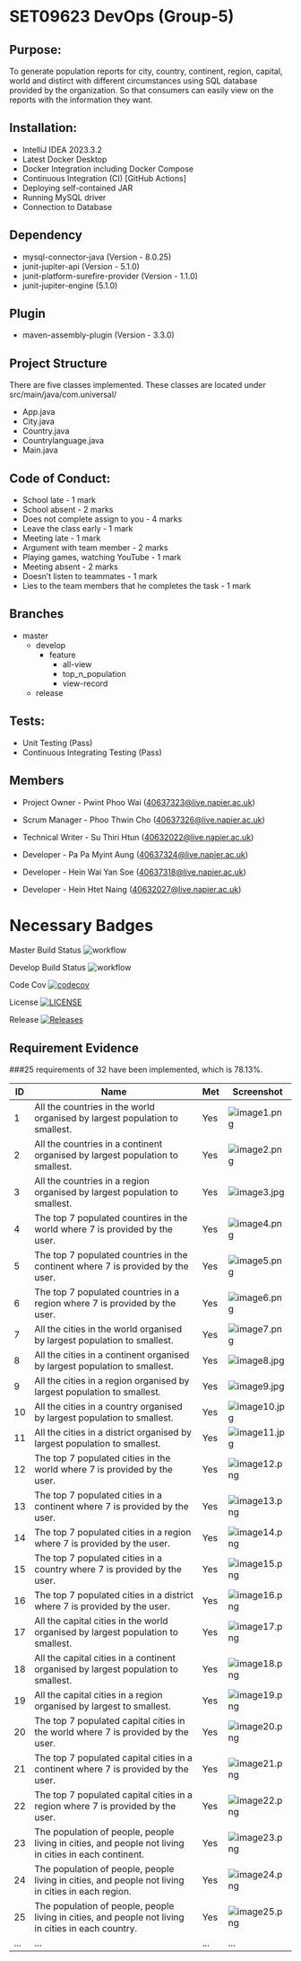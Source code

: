 # SET09623 DevOps (Group-5)

## Purpose: 
To generate population reports for city, country, continent, region, capital, world and distirct with different circumstances using SQL database provided by the organization. So that consumers can easily view on the reports with the information they want.

## Installation: 
- IntelliJ IDEA 2023.3.2
- Latest Docker Desktop
- Docker Integration including Docker Compose
- Continuous Integration (CI) [GitHub Actions]
- Deploying self-contained JAR
- Running MySQL driver
- Connection to Database

## Dependency
- mysql-connector-java (Version - 8.0.25)
- junit-jupiter-api (Version - 5.1.0)
- junit-platform-surefire-provider (Version - 1.1.0)
- junit-jupiter-engine (5.1.0)

## Plugin
- maven-assembly-plugin (Version - 3.3.0)

## Project Structure
There are five classes implemented. These classes are located under src/main/java/com.universal/
- App.java
- City.java
- Country.java
- Countrylanguage.java
- Main.java

## Code of Conduct:
- School late - 1 mark
- School absent - 2 marks
- Does not complete assign to you - 4 marks
- Leave the class early - 1 mark
- Meeting late - 1 mark
- Argument with team member - 2 marks
- Playing games, watching YouTube - 1 mark
- Meeting absent - 2 marks
- Doesn’t listen to teammates - 1 mark
- Lies to the team members that he completes the task - 1 mark

## Branches
- master
  - develop
    - feature
      - all-view
      - top_n_population
      - view-record
  - release

## Tests:
- Unit Testing (Pass)
- Continuous Integrating Testing (Pass)

## Members

- Project Owner - Pwint Phoo Wai (40637323@live.napier.ac.uk)

- Scrum Manager - Phoo Thwin Cho (40637326@live.napier.ac.uk)

- Technical Writer - Su Thiri Htun (40632022@live.napier.ac.uk)

- Developer - Pa Pa Myint Aung (40637324@live.napier.ac.uk)

- Developer - Hein Wai Yan Soe (40637318@live.napier.ac.uk)

- Developer - Hein Htet Naing (40632027@live.napier.ac.uk)

# Necessary Badges

Master Build Status ![workflow](https://github.com/40637323/DevOps_Gp5/actions/workflows/main.yml/badge.svg)

Develop Build Status ![workflow](https://img.shields.io/github/actions/workflow/status/40637323/sem/.github%2Fworkflows%2Fmain.yml?)

Code Cov [![codecov](https://codecov.io/gh/40637323/DevOps_Gp5/graph/badge.svg?token=W4ZP8XRJ8I)](https://codecov.io/gh/40637323/DevOps_Gp5)

License [![LICENSE](https://img.shields.io/github/license/40637323/sem.svg?style=flat-square)](https://github.com/40637323/DevOps_Gp5/blob/master/LICENSE)

Release [![Releases](https://img.shields.io/github/release/40637323/DevOps_Gp5/all.svg?style=flat-square)](https://github.com/40637323/DevOps_Gp5/releases)

## Requirement Evidence

###25 requirements of 32 have been implemented, which is 78.13%. 

| ID  | Name  | Met | Screenshot |
| --- | ----- | --- | ---------- |
| 1   | All the countries in the world organised by largest population to smallest. | Yes | ![image1.png](https://github.com/40637323/DevOps_Gp5/blob/master/images/image1.png)  |
| 2   | All the countries in a continent organised by largest population to smallest. | Yes | ![image2.png](https://github.com/40637323/DevOps_Gp5/blob/master/images/image2.png) |
| 3   | All the countries in a region organised by largest population to smallest.   | Yes | ![image3.jpg](https://github.com/40637323/DevOps_Gp5/blob/master/images/image3.jpg) |
| 4   | The top 7 populated countires in the world where 7 is provided by the user.   | Yes | ![image4.png](https://github.com/40637323/DevOps_Gp5/blob/master/images/image4.png) |
| 5   | The top 7 populated countries in the continent where 7 is provided by the user.   | Yes | ![image5.png](https://github.com/40637323/DevOps_Gp5/blob/master/images/image5.png) |
| 6   | The top 7 populated countries in a region where 7 is provided by the user.  | Yes | ![image6.png](https://github.com/40637323/DevOps_Gp5/blob/master/images/image6.png)  |
| 7   | All the cities in the world organised by largest population to smallest.   | Yes | ![image7.png](https://github.com/40637323/DevOps_Gp5/blob/master/images/image7.png) |
| 8   | All the cities in a continent organised by largest population to smallest.   | Yes | ![image8.jpg](https://github.com/40637323/DevOps_Gp5/blob/master/images/image8.jpg) |
| 9   | All the cities in a region organised by largest population to smallest.   | Yes | ![image9.jpg](https://github.com/40637323/DevOps_Gp5/blob/master/images/image9.jpg) |
| 10   | All the cities in a country organised by largest population to smallest.   | Yes | ![image10.jpg](https://github.com/40637323/DevOps_Gp5/blob/master/images/image10.jpg) |
| 11   | All the cities in a district organised by largest population to smallest.   | Yes | ![image11.jpg](https://github.com/40637323/DevOps_Gp5/blob/master/images/image11.jpg) |
| 12   |The top 7 populated cities in the world where 7 is provided by the user.   | Yes | ![image12.png](https://github.com/40637323/DevOps_Gp5/blob/master/images/image12.png)  |
| 13   |The top 7 populated cities in a continent where 7 is provided by the user.   | Yes | ![image13.png](https://github.com/40637323/DevOps_Gp5/blob/master/images/image13.png) |
| 14   |The top 7 populated cities in a region where 7 is provided by the user.   | Yes | ![image14.png](https://github.com/40637323/DevOps_Gp5/blob/master/images/image14.png)  |
| 15   |The top 7 populated cities in a country where 7 is provided by the user.   | Yes | ![image15.png](https://github.com/40637323/DevOps_Gp5/blob/master/images/image15.png) |
| 16   |The top 7 populated cities in a district where 7 is provided by the user.   | Yes | ![image16.png](https://github.com/40637323/DevOps_Gp5/blob/master/images/image16.png) |
| 17   |All the capital cities in the world organised by largest population to smallest.   | Yes | ![image17.png](https://github.com/40637323/DevOps_Gp5/blob/master/images/image17.png) |
| 18   |All the capital cities in a continent organised by largest population to smallest.   | Yes | ![image18.png](https://github.com/40637323/DevOps_Gp5/blob/master/images/image18.png) |
| 19   |All the capital cities in a region organised by largest to smallest.   | Yes | ![image19.png](https://github.com/40637323/DevOps_Gp5/blob/master/images/image19.png) |
| 20   |The top 7 populated capital cities in the world where 7 is provided by the user.   | Yes | ![image20.png](https://github.com/40637323/DevOps_Gp5/blob/master/images/image20.png) |
| 21   |The top 7 populated capital cities in a continent where 7 is provided by the user.   | Yes | ![image21.png](https://github.com/40637323/DevOps_Gp5/blob/master/images/image21.png) |
| 22   |The top 7 populated capital cities in a region where 7 is provided by the user.   | Yes | ![image22.png](https://github.com/40637323/DevOps_Gp5/blob/master/images/image22.png) |
| 23   |The population of people, people living in cities, and people not living in cities in each continent.   | Yes | ![image23.png](https://github.com/40637323/DevOps_Gp5/blob/master/images/image23.png) |
| 24   |The population of people, people living in cities, and people not living in cities in each region.   | Yes | ![image24.png](https://github.com/40637323/DevOps_Gp5/blob/master/images/image24.png) |
| 25   |The population of people, people living in cities, and people not living in cities in each country.   | Yes | ![image25.png](https://github.com/40637323/DevOps_Gp5/blob/master/images/image25.png) |
| ... | ...   | ... | ...        |
